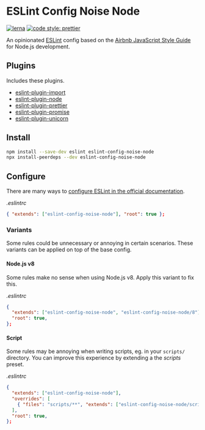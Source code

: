 # ESLint Config Noise Node

[![lerna](https://img.shields.io/badge/maintained%20with-lerna-cc00ff.svg)](https://lerna.js.org/)
[![code style: prettier](https://img.shields.io/badge/code_style-prettier-ff69b4.svg?style=flat-square)](https://github.com/prettier/prettier)

An opinionated [ESLint](https://github.com/eslint/eslint) config based on the [Airbnb JavaScript Style Guide](https://github.com/airbnb/javascript) for Node.js development.

## Plugins

Includes these plugins.

- [eslint-plugin-import](https://github.com/benmosher/eslint-plugin-import)
- [eslint-plugin-node](https://github.com/mysticatea/eslint-plugin-node)
- [eslint-plugin-prettier](https://github.com/prettier/eslint-plugin-prettier)
- [eslint-plugin-promise](https://github.com/xjamundx/eslint-plugin-promise)
- [eslint-plugin-unicorn](https://github.com/sindresorhus/eslint-plugin-unicorn)

## Install

```sh
npm install --save-dev eslint eslint-config-noise-node
npx install-peerdeps --dev eslint-config-noise-node
```

## Configure

There are many ways to [configure ESLint in the official documentation](https://eslint.org/docs/user-guide/configuring).

_.eslintrc_

```json
{ "extends": ["eslint-config-noise-node"], "root": true };
```

### Variants

Some rules could be unnecessary or annoying in certain scenarios. These variants can be applied on top of the base config.

#### Node.js v8

Some rules make no sense when using Node.js v8. Apply this variant to fix this.

_.eslintrc_

```json
{
  "extends": ["eslint-config-noise-node", "eslint-config-noise-node/8"],
  "root": true,
};
```

#### Script

Some rules may be annoying when writing scripts, eg. in your `scripts/` directory. You can improve this experience by extending a the _scripts_ preset.

_.eslintrc_

```json
{
  "extends": ["eslint-config-noise-node"],
  "overrides": [
    { "files": "scripts/**", "extends": ["eslint-config-noise-node/script"] },
  ],
  "root": true,
};
```
